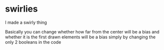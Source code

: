 # swirlies
I made a swirly thing

Basically you can change whether how far from the center will be a bias and whether it is the first drawn elements will be a bias simply by changing the only 2 booleans in the code
